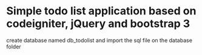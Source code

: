 # Simple todo list application based on codeigniter, jQuery and bootstrap 3
create database named db_todolist and import the sql file on the database folder
